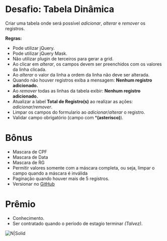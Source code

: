 # Desafio: Tabela Dinâmica

Criar uma tabela onde será possível _adicionar_, _alterar_ e _remover_ os registros.

**Regras:**
- Pode utilizar jQuery.
- Pode utilizar jQuery Mask.
- Não utilizar plugin de terceiros para gerar a grid.
- Ao clicar em _alterar_, os campos devem ser preenchidos com os valores da linha clicada.
- Ao _alterar_ o valor da linha a ordem da linha não deve ser alterada.
- Quando não houver registros exiba a mensagem: **Nenhum registro adicionado.**
- Ao _remover_ todas as linhas da tabela exibir: **Nenhum registro adicionado.**
- Atualizar a label **Total de Registro(s)** ao realizar as ações: _adicionar_/_remover_.
- Limpar os campos do formulario ao _adicionar_/_alterar_ o registro.
- Validar campo obrigatório (campo com ***(asterisco)**).
  
# Bônus
  - Mascara de CPF
  - Mascara de Data
  - Mascara de RG
  - Permitir valores somente com a máscara completa, ou seja, limpar o campo quando a máscara é inválida
  - Paginação quando houver mais de 5 registros.
  - Versionar no [GitHub](https://github.com/)
 
# Prêmio
  - Conhecimento.
  - Ser contratado quando o período de estagio terminar _(Talvez)_.
 
![N|Solid](https://media.giphy.com/media/5nFShZWwq3fdm/giphy.gif)
